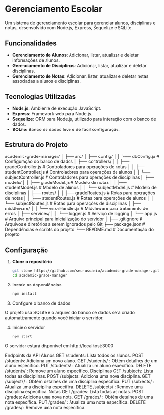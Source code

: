 # Gerenciamento Escolar

Um sistema de gerenciamento escolar para gerenciar alunos, disciplinas e notas, desenvolvido com Node.js, Express, Sequelize e SQLite.

## Funcionalidades

- **Gerenciamento de Alunos**: Adicionar, listar, atualizar e deletar informações de alunos.
- **Gerenciamento de Disciplinas**: Adicionar, listar, atualizar e deletar disciplinas.
- **Gerenciamento de Notas**: Adicionar, listar, atualizar e deletar notas associadas a alunos e disciplinas.

## Tecnologias Utilizadas

- **Node.js**: Ambiente de execução JavaScript.
- **Express**: Framework web para Node.js.
- **Sequelize**: ORM para Node.js, utilizado para interação com o banco de dados.
- **SQLite**: Banco de dados leve e de fácil configuração.

## Estrutura do Projeto

academic-grade-manager/
│
├── src/
│ ├── config/
│ │ └── dbConfig.js # Configuração do banco de dados
│ ├── controllers/
│ │ ├── gradeController.js # Controladores para operações de notas
│ │ ├── studentController.js # Controladores para operações de alunos
│ │ └── subjectController.js # Controladores para operações de disciplinas
│ ├── models/
│ │ ├── gradeModel.js # Modelo de notas
│ │ ├── studentModel.js # Modelo de alunos
│ │ └── subjectModel.js # Modelo de disciplinas
│ ├── routes/
│ │ ├── gradeRoutes.js # Rotas para operações de notas
│ │ ├── studentRoutes.js # Rotas para operações de alunos
│ │ └── subjectRoutes.js # Rotas para operações de disciplinas
│ ├── middleware/
│ │ └── errorHandler.js # Middleware para tratamento de erros
│ ├── services/
│ │ └── logger.js # Serviço de logging
│ └── app.js # Arquivo principal para inicialização do servidor
│
├── .gitignore # Arquivos e diretórios a serem ignorados pelo Git
├── package.json # Dependências e scripts do projeto
└── README.md # Documentação do projeto


## Configuração

1. **Clone o repositório**

   ```bash
   git clone https://github.com/seu-usuario/academic-grade-manager.git
   cd academic-grade-manager
2. Instale as dependências
   ```bash
   npm install
3. Configure o banco de dados

O projeto usa SQLite e o arquivo do banco de dados será criado automaticamente quando você iniciar o servidor.

4. Inicie o servidor
    ```bash
   npm start
O servidor estará disponível em http://localhost:3000

Endpoints da API
Alunos
GET /students: Lista todos os alunos.
POST /students: Adiciona um novo aluno.
GET /students/
: Obtém detalhes de um aluno específico.
PUT /students/
: Atualiza um aluno específico.
DELETE /students/
: Remove um aluno específico.
Disciplinas
GET /subjects: Lista todas as disciplinas.
POST /subjects: Adiciona uma nova disciplina.
GET /subjects/
: Obtém detalhes de uma disciplina específica.
PUT /subjects/
: Atualiza uma disciplina específica.
DELETE /subjects/
: Remove uma disciplina específica.
Notas
GET /grades: Lista todas as notas.
POST /grades: Adiciona uma nova nota.
GET /grades/
: Obtém detalhes de uma nota específica.
PUT /grades/
: Atualiza uma nota específica.
DELETE /grades/
: Remove uma nota específica.
